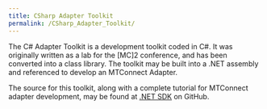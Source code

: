 ```yaml
---
title: CSharp Adapter Toolkit
permalink: /CSharp_Adapter_Toolkit/
---
```


The C\# Adapter Toolkit is a development toolkit coded in C\#. It was
originally written as a lab for the \[MC\]2 conference, and has been
converted into a class library. The toolkit may be built into a .NET
assembly and referenced to develop an MTConnect Adapter.

The source for this toolkit, along with a complete tutorial for
MTConnect adapter development, may be found at [.NET
SDK](https://github.com/mtconnect/dot_net_sdk) on GitHub.